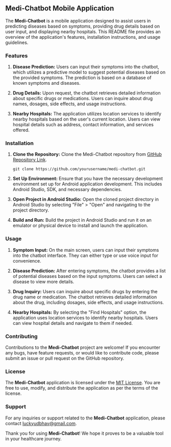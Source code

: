 ## Medi-Chatbot Mobile Application

The **Medi-Chatbot** is a mobile application designed to assist users in predicting diseases based on symptoms, providing drug details based on user input, and displaying nearby hospitals. This README file provides an overview of the application's features, installation instructions, and usage guidelines.

### Features

1. **Disease Prediction:** Users can input their symptoms into the chatbot, which utilizes a predictive model to suggest potential diseases based on the provided symptoms. The prediction is based on a database of known symptoms and diseases.

2. **Drug Details:** Upon request, the chatbot retrieves detailed information about specific drugs or medications. Users can inquire about drug names, dosages, side effects, and usage instructions.

3. **Nearby Hospitals:** The application utilizes location services to identify nearby hospitals based on the user's current location. Users can view hospital details such as address, contact information, and services offered.

### Installation

1. **Clone the Repository:** Clone the Medi-Chatbot repository from [GitHub Repository Link](https://github.com/yourusername/medi-chatbot).

   ```
   git clone https://github.com/yourusername/medi-chatbot.git
   ```

2. **Set Up Environment:** Ensure that you have the necessary development environment set up for Android application development. This includes Android Studio, SDK, and necessary dependencies.

3. **Open Project in Android Studio:** Open the cloned project directory in Android Studio by selecting "File" > "Open" and navigating to the project directory.

4. **Build and Run:** Build the project in Android Studio and run it on an emulator or physical device to install and launch the application.

### Usage

1. **Symptom Input:** On the main screen, users can input their symptoms into the chatbot interface. They can either type or use voice input for convenience.

2. **Disease Prediction:** After entering symptoms, the chatbot provides a list of potential diseases based on the input symptoms. Users can select a disease to view more details.

3. **Drug Inquiry:** Users can inquire about specific drugs by entering the drug name or medication. The chatbot retrieves detailed information about the drug, including dosages, side effects, and usage instructions.

4. **Nearby Hospitals:** By selecting the "Find Hospitals" option, the application uses location services to identify nearby hospitals. Users can view hospital details and navigate to them if needed.

### Contributing

Contributions to the **Medi-Chatbot** project are welcome! If you encounter any bugs, have feature requests, or would like to contribute code, please submit an issue or pull request on the GitHub repository.

### License

The **Medi-Chatbot** application is licensed under the [MIT License](LICENSE). You are free to use, modify, and distribute the application as per the terms of the license.

### Support

For any inquiries or support related to the **Medi-Chatbot** application, please contact [luckyudbhav@gmail.com](mailto:luckyudbhav@gmail.com).

Thank you for using **Medi-Chatbot**! We hope it proves to be a valuable tool in your healthcare journey.
